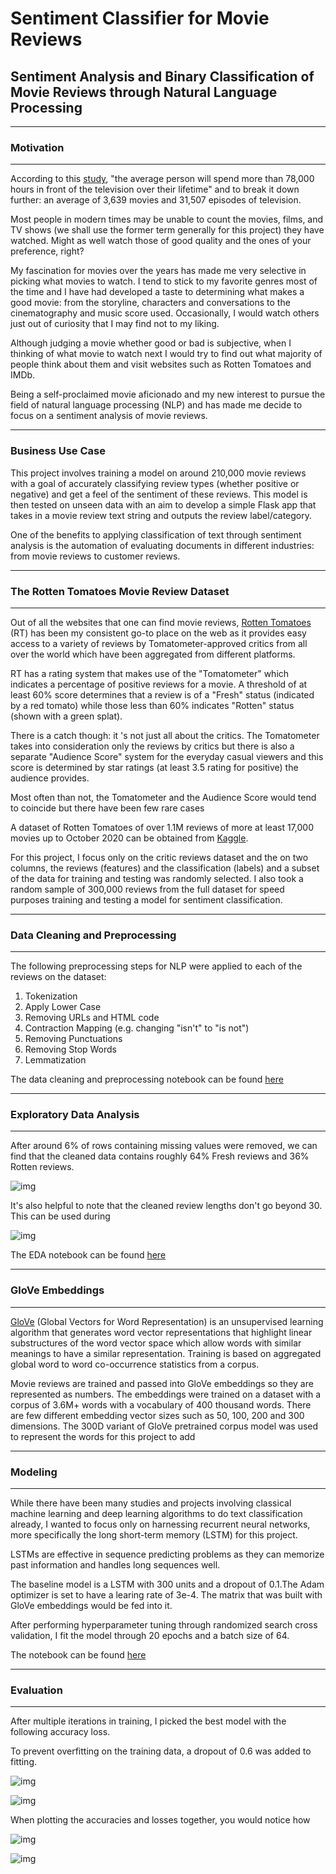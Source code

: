 # Sentiment Classifier for Movie Reviews

## Sentiment Analysis and Binary Classification of Movie Reviews through Natural Language Processing

---
### Motivation
---

According to this [study](https://www.studyfinds.org/survey-the-average-adult-will-watch-more-than-78000-hours-of-tv/), "the average person will spend more than 78,000 hours in front of the television over their lifetime" and to break it down further: an average of 3,639 movies and 31,507 episodes of television.

Most people in modern times may be unable to count the movies, films, and TV shows (we shall use the former term generally for this project) they have watched. Might as well watch those of good quality and the ones of your preference, right?

My fascination for movies over the years has made me very selective in picking what movies to watch. I tend to stick to my favorite genres most of the time and I have had developed a taste to determining what makes a good movie: from the storyline, characters and conversations to the cinematography and music score used. Occasionally, I would watch others just out of curiosity that I may find not to my liking.

Although judging a movie whether good or bad is subjective, when I thinking of what movie to watch next I would try to find out what majority of people think about them and visit websites such as Rotten Tomatoes and IMDb.

Being a self-proclaimed movie aficionado and my new interest to pursue the field of natural language processing (NLP) and has made me decide to focus on a sentiment analysis of movie reviews.

---

### Business Use Case

This project involves training a model on around 210,000 movie reviews with a goal of accurately classifying review types (whether positive or negative) and get a feel of the sentiment of these reviews. This model is then tested on unseen data with an aim to develop a simple Flask app that takes in a movie review text string and outputs the review label/category.

One of the benefits to applying classification of text through sentiment analysis is the automation of evaluating documents in different industries: from movie reviews to customer reviews.

---

### The Rotten Tomatoes Movie Review Dataset
---
Out of all the websites that one can find movie reviews, [Rotten Tomatoes](https://www.rottentomatoes.com/) (RT) has been my consistent go-to place on the web as it provides easy access to a variety of reviews by Tomatometer-approved critics from all over the world which have been aggregated from different platforms. 

RT has a rating system that makes use of the "Tomatometer" which indicates a percentage of positive reviews for a movie. A threshold of at least 60% score determines that a review is of a "Fresh" status (indicated by a red tomato) while those less than 60% indicates "Rotten" status (shown with a green splat).

There is a catch though: it 's not just all about the critics. The Tomatometer takes into consideration only the reviews by critics but there is also a separate "Audience Score" system for the everyday casual viewers and this score is determined by star ratings (at least 3.5 rating for positive) the audience provides.

Most often than not, the Tomatometer and the Audience Score would tend to coincide but there have been few rare cases 

A dataset of Rotten Tomatoes of over 1.1M reviews of more at least 17,000 movies up to October 2020 can be obtained from [Kaggle](https://www.kaggle.com/stefanoleone992/rotten-tomatoes-movies-and-critic-reviews-dataset).

For this project, I focus only on the critic reviews dataset and the on two columns, the reviews (features) and the classification (labels) and a subset of the data for training and testing was randomly selected. I also took a random sample of 300,000 reviews from the full dataset for speed purposes training and testing a model for sentiment classification.

---
### Data Cleaning and Preprocessing
---
The following preprocessing steps for NLP were applied to each of the reviews on the dataset:

1) Tokenization
2) Apply Lower Case
3) Removing URLs and HTML code
4) Contraction Mapping (e.g. changing "isn't" to "is not")
5) Removing Punctuations
6) Removing Stop Words
7) Lemmatization

The data cleaning and preprocessing notebook can be found [here](.src/01-preprocessing.ipynb)

---
### Exploratory Data Analysis
---
After around 6% of rows containing missing values were removed, we can find that the cleaned data contains roughly 64% Fresh reviews and 36% Rotten reviews.

![img](output/img/review-types.jpg)

It's also helpful to note that the cleaned review lengths don't go beyond 30. This can be used during 

![img](output/img/review-lengths-300k.jpg)

The EDA notebook can be found [here](.src/02-eda.ipynb)

---
### GloVe Embeddings
---

[GloVe](https://nlp.stanford.edu/projects/glove/) (Global Vectors for Word Representation) is an unsupervised learning algorithm that generates word vector representations that highlight linear substructures of the word vector space which allow words with similar meanings to have a similar representation. Training is based on aggregated global word to word co-occurrence statistics from a corpus. 

Movie reviews are trained and passed into GloVe embeddings so they are represented as numbers. The embeddings were trained on a dataset with a corpus of 3.6M+ words with a vocabulary of 400 thousand words. There are few different embedding vector sizes such as 50, 100, 200 and 300 dimensions. The 300D variant of GloVe pretrained corpus model was used to represent the words for this project to add 

---
### Modeling
---
While there have been many studies and projects involving classical machine learning and deep learning algorithms to do text classification already, I wanted to focus only on harnessing recurrent neural networks, more specifically the long short-term memory (LSTM) for this project.

LSTMs are effective in sequence predicting problems as they can memorize past information and handles long sequences well.

The baseline model is a LSTM with 300 units and a dropout of 0.1.The Adam optimizer is set to have a learing rate of 3e-4. The matrix that was built with GloVe embeddings would be fed into it.

After performing hyperparameter tuning through randomized search cross validation, I fit the model through 20 epochs and a batch size of 64.

The notebook can be found [here](.src/03-modeling.ipynb)

---

### Evaluation
---

After multiple iterations in training, I picked the best model with the following accuracy loss.



To prevent overfitting on the training data, a dropout of 0.6 was added to fitting.

![img](output/img/base-vs-best-model-accuracy.jpg)

![img](output/img/base-vs-best-model-loss.jpg)

When plotting the accuracies and losses together, you would notice how

![img](output/img/best-model-accuracy.jpg)


![img](output/img/best-model-loss.jpg)
